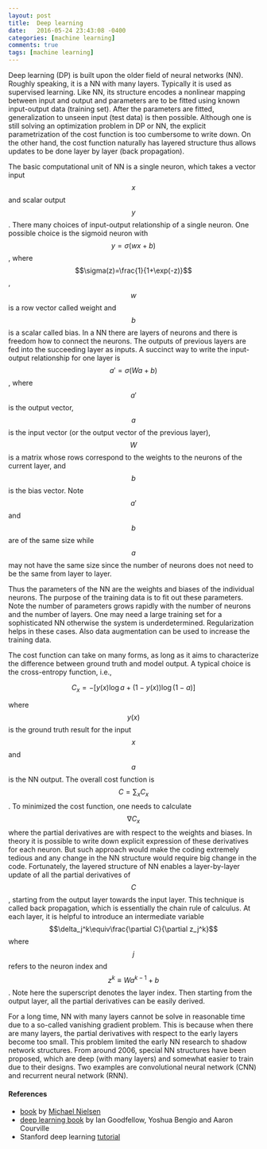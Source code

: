 ```yaml
---
layout: post
title:  Deep learning
date:   2016-05-24 23:43:08 -0400
categories: [machine learning]
comments: true
tags: [machine learning]
---
```


Deep learning (DP) is built upon the older field of neural networks (NN). 
Roughly speaking, it is a NN with many layers. 
Typically it is used as supervised learning. 
Like NN, its structure encodes a nonlinear mapping between input and output and parameters are to be fitted using known input-output data (training set). 
After the parameters are fitted, generalization to unseen input (test data) is then possible. 
Although one is still solving an optimization problem in DP or NN, the explicit parametrization of the cost function is too cumbersome to write down. 
On the other hand, the cost function naturally has layered structure thus allows updates to be done layer by layer (back propagation).

The basic computational unit of NN is a single neuron, which takes a vector input $$x$$ and scalar output $$y$$. 
There many choices of input-output relationship of a single neuron. 
One possible choice is the sigmoid neuron with $$y=\sigma(wx+b)$$, 
where $$\sigma(z)=\frac{1}{1+\exp(-z)}$$, $$w$$ is a row vector called weight and $$b$$ is a scalar called bias. 
In a NN there are layers of neurons and there is freedom how to connect the neurons. 
The outputs of previous layers are fed into the succeeding layer as inputs. 
A succinct way to write the input-output relationship for one layer is  $$a'=\sigma(Wa+b)$$, 
where $$a'$$ is the output vector, $$a$$ is the input vector (or the output vector of the previous layer), 
$$W$$ is a matrix whose rows correspond to the weights to the neurons of the current layer, 
and $$b$$ is the bias vector. 
Note $$a'$$ and $$b$$ are of the same size while $$a$$ may not have the same size since the number of neurons does not need to be the same from layer to layer.

Thus the parameters of the NN are the weights and biases of the individual neurons. 
The purpose of the training data is to fit out these parameters. 
Note the number of parameters grows rapidly with the number of neurons and the number of layers. 
One may need a large training set for a sophisticated NN otherwise the system is underdetermined. 
Regularization helps in these cases. Also data augmentation can be used to increase the training data.

The cost function can take on many forms, as long as it aims to characterize the difference between ground truth and model output. 
A typical choice is the cross-entropy function, i.e.,

$$C_x = -[y(x)\log a + (1-y(x))\log(1-a)] $$

where $$y(x)$$ is the ground truth result for the input $$x$$ and $$a$$ is the NN output. 
The overall cost function is $$C = \sum_x C_x$$. 
To minimized the cost function, one needs to calculate $$\nabla C_x$$ 
where the partial derivatives are with respect to the weights and biases. 
In theory it is possible to write down explicit expression of these derivatives for each neuron. 
But such approach would make the coding extremely tedious and any change in the NN structure would require big change in the code. 
Fortunately, the layered structure of NN enables a layer-by-layer update of all the partial derivatives of $$C$$, 
starting from the output layer towards the input layer. 
This technique is called back propagation, which is essentially the chain rule of calculus. 
At each layer, it is helpful to introduce an intermediate variable $$\delta_j^k\equiv\frac{\partial C}{\partial z_j^k}$$ 
where $$j$$ refers to the neuron index and $$z^k\equiv Wa^{k-1}+b$$. 
Note here the superscript denotes the layer index. 
Then starting from the output layer, all the partial derivatives can be easily derived.

For a long time, NN with many layers cannot be solve in reasonable time due to a so-called vanishing gradient problem. 
This is because when there are many layers, the partial derivatives with respect to the early layers become too small. 
This problem limited the early NN research to shadow network structures. 
From around 2006, special NN structures have been proposed, 
which are deep (with many layers) and somewhat easier to train due to their designs.
Two examples are convolutional neural network (CNN) and recurrent neural network (RNN).

#### References

* [book][1] by [Michael Nielsen][MN]
* [deep learning book][2] by Ian Goodfellow, Yoshua Bengio and Aaron Courville
* Stanford deep learning [tutorial][3]

[MN]: http://michaelnielsen.org/
[1]: http://neuralnetworksanddeeplearning.com/
[2]: http://www.deeplearningbook.org/
[3]: http://deeplearning.stanford.edu/tutorial/

